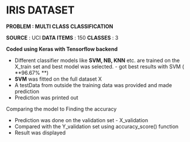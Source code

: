 # IRIS DATASET

**PROBLEM : MULTI CLASS CLASSIFICATION**

**SOURCE** : UCI
**DATA ITEMS** : 150
**CLASSES** : 3

**Coded using Keras with Tensorflow backend**


 * Different classifier models like **SVM, NB, KNN** etc. are trained on the X_train set and best model was selected. - got best results with SVM ( **96.67% **)
 * **SVM** was fitted on the full dataset X
 * A testData from outside the training data was provided and made prediction
 * Prediction was printed out

Comparing the model to Finding the accuracy

 * Prediction was done on the validation set - X_validation
 * Compared with the Y_validation set using accuracy_score() function
 * Result was displayed
